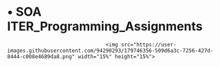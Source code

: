 # • SOA ITER_Programming_Assignments          
                                    <img src="https://user-images.githubusercontent.com/94290293/179746356-509d6a3c-7256-427d-8444-c008e4689da8.png" width="15%" height="15%">
